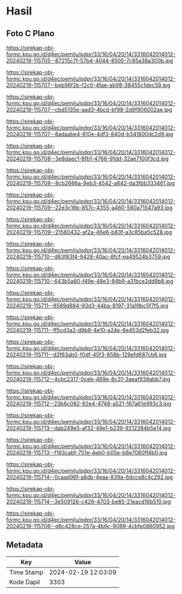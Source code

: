 # Hasil

## Foto C Plano

https://sirekap-obj-formc.kpu.go.id/d4ec/pemilu/pdpr/33/16/04/20/14/3316042014012-20240219-115705--87215c7f-57b4-4044-8505-7c85a38a300b.jpg

https://sirekap-obj-formc.kpu.go.id/d4ec/pemilu/pdpr/33/16/04/20/14/3316042014012-20240219-115707--beb96f2b-f2c0-4fae-ab98-38455c1dec59.jpg

https://sirekap-obj-formc.kpu.go.id/d4ec/pemilu/pdpr/33/16/04/20/14/3316042014012-20240219-115707--cbd5135e-aad3-4bcd-bf98-2d9f906002ae.jpg

https://sirekap-obj-formc.kpu.go.id/d4ec/pemilu/pdpr/33/16/04/20/14/3316042014012-20240219-115707--8adaabe4-810e-4df3-840d-b341800dc2d9.jpg

https://sirekap-obj-formc.kpu.go.id/d4ec/pemilu/pdpr/33/16/04/20/14/3316042014012-20240219-115708--3e8daec1-6fb1-4766-91dd-32ae7100f3cd.jpg

https://sirekap-obj-formc.kpu.go.id/d4ec/pemilu/pdpr/33/16/04/20/14/3316042014012-20240219-115708--8cb2666a-9eb3-4542-a842-da3fbb333461.jpg

https://sirekap-obj-formc.kpu.go.id/d4ec/pemilu/pdpr/33/16/04/20/14/3316042014012-20240219-115709--22e3c18b-857c-4355-a460-580a71547a93.jpg

https://sirekap-obj-formc.kpu.go.id/d4ec/pemilu/pdpr/33/16/04/20/14/3316042014012-20240219-115709--21580432-af2a-46e6-b83f-a3c85ba5c528.jpg

https://sirekap-obj-formc.kpu.go.id/d4ec/pemilu/pdpr/33/16/04/20/14/3316042014012-20240219-115710--d83f83f4-9428-40ac-8fcf-ea49524b3759.jpg

https://sirekap-obj-formc.kpu.go.id/d4ec/pemilu/pdpr/33/16/04/20/14/3316042014012-20240219-115710--643b5a80-f49e-48e3-84b9-a31bce2dd9b8.jpg

https://sirekap-obj-formc.kpu.go.id/d4ec/pemilu/pdpr/33/16/04/20/14/3316042014012-20240219-115711--8589d884-93d3-44ba-8197-31a19bc5f7f5.jpg

https://sirekap-obj-formc.kpu.go.id/d4ec/pemilu/pdpr/33/16/04/20/14/3316042014012-20240219-115711--ff5cd3a2-d9b8-4e10-a24e-6e453d2feb32.jpg

https://sirekap-obj-formc.kpu.go.id/d4ec/pemilu/pdpr/33/16/04/20/14/3316042014012-20240219-115711--d2f63ab0-f0df-45f3-858b-129efd687cb6.jpg

https://sirekap-obj-formc.kpu.go.id/d4ec/pemilu/pdpr/33/16/04/20/14/3316042014012-20240219-115712--4cbc2317-0ceb-469e-8c31-3aeaf939abb7.jpg

https://sirekap-obj-formc.kpu.go.id/d4ec/pemilu/pdpr/33/16/04/20/14/3316042014012-20240219-115712--23b6c082-92e4-4748-a521-167a61e993c3.jpg

https://sirekap-obj-formc.kpu.go.id/d4ec/pemilu/pdpr/33/16/04/20/14/3316042014012-20240219-115713--dab249e5-af32-49e1-b239-9212384b5e14.jpg

https://sirekap-obj-formc.kpu.go.id/d4ec/pemilu/pdpr/33/16/04/20/14/3316042014012-20240219-115713--f183cabf-751e-4eb0-b05e-b8e7060ff4b0.jpg

https://sirekap-obj-formc.kpu.go.id/d4ec/pemilu/pdpr/33/16/04/20/14/3316042014012-20240219-115714--0caad96f-a8db-4eaa-839a-6dcce8c4c292.jpg

https://sirekap-obj-formc.kpu.go.id/d4ec/pemilu/pdpr/33/16/04/20/14/3316042014012-20240219-115714--3e509126-c426-4703-be85-21eacd16b510.jpg

https://sirekap-obj-formc.kpu.go.id/d4ec/pemilu/pdpr/33/16/04/20/14/3316042014012-20240219-115706--d6c428ce-257a-4b6c-9089-4cbfe0860952.jpg


## Metadata

| Key        | Value               |
| ---------- | ------------------- |
| Time Stamp | 2024-02-19 12:03:09 |
| Kode Dapil | 3303                |



